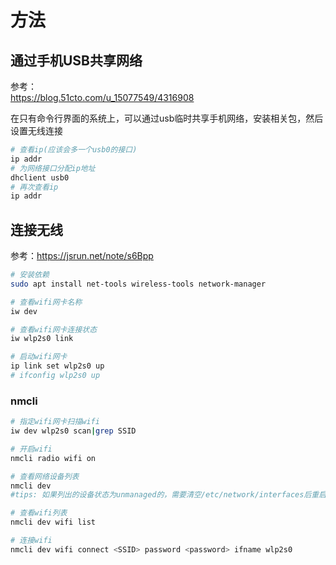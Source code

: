 # 方法
## 通过手机USB共享网络
参考：  
https://blog.51cto.com/u_15077549/4316908

在只有命令行界面的系统上，可以通过usb临时共享手机网络，安装相关包，然后设置无线连接
```bash
# 查看ip(应该会多一个usb0的接口)
ip addr
# 为网络接口分配ip地址
dhclient usb0
# 再次查看ip
ip addr
```

<!-- more -->

## 连接无线
参考：https://jsrun.net/note/s6Bpp
```bash
# 安装依赖
sudo apt install net-tools wireless-tools network-manager

# 查看wifi网卡名称
iw dev

# 查看wifi网卡连接状态
iw wlp2s0 link

# 启动wifi网卡
ip link set wlp2s0 up
# ifconfig wlp2s0 up
```

### nmcli
```bash
# 指定wifi网卡扫描wifi
iw dev wlp2s0 scan|grep SSID

# 开启wifi
nmcli radio wifi on

# 查看网络设备列表
nmcli dev
#tips: 如果列出的设备状态为unmanaged的，需要清空/etc/network/interfaces后重启

# 查看wifi列表
nmcli dev wifi list

# 连接wifi
nmcli dev wifi connect <SSID> password <password> ifname wlp2s0